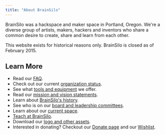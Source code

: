 ```yaml
---
title: "About BrainSilo"
---
```


BrainSilo was a hackspace and maker space in Portland, Oregon. We're a diverse group of artists, makers, hackers and inventors who share a common desire to create, share and learn from each other.

This website exists for historical reasons only.  BrainSilo is closed as of February 2015.


## Learn More

- Read our [FAQ](/about/faq/).
- Check out our current [organization status](/about/status/).
- See what [tools and equipment](/about/equipment/) we offer.
- Read our [mission and vision statements](/about/mission/).
- Learn about [BrainSilo's history](/about/history/).
- See who is on our [board and leadership committees](/about/leadership/).
- Learn about our [current space](/about/space/).
- [Teach at BrainSilo](/about/teaching/).
- Download our [logo and other assets](/about/assets/).
- Interested in donating? Checkout our [Donate page](/donate/) and our [Wishlist](/wishlist/).
